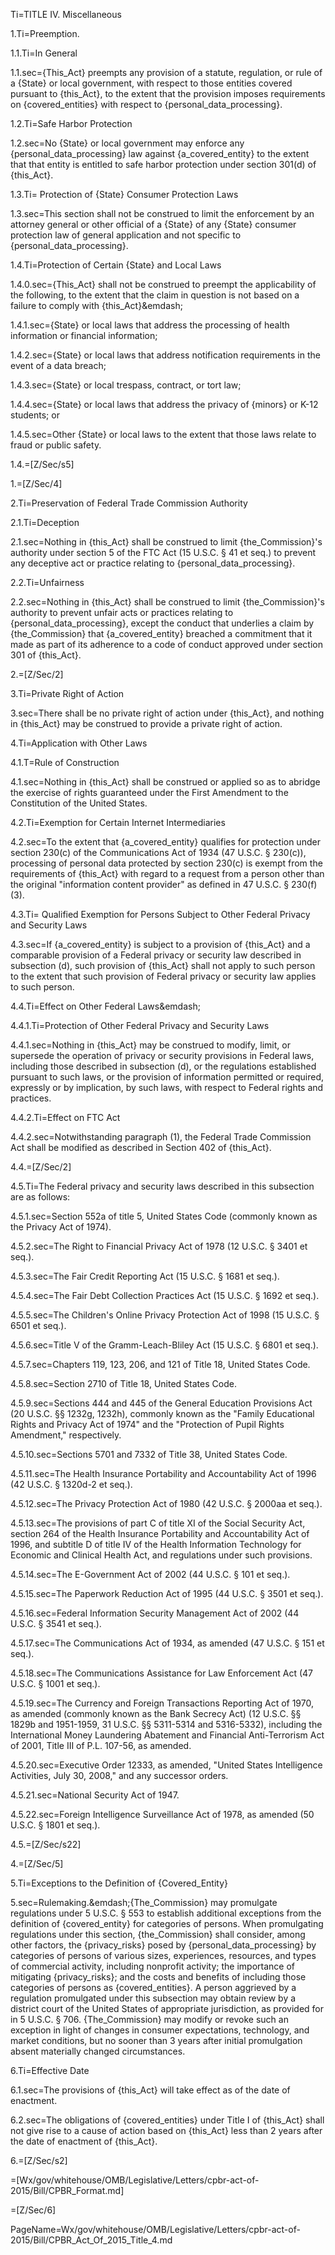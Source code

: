 Ti=TITLE IV.  Miscellaneous

1.Ti=Preemption.

1.1.Ti=In General

1.1.sec={This_Act} preempts any provision of a statute, regulation, or rule of a {State} or local government, with respect to those entities covered pursuant to {this_Act}, to the extent that the provision imposes requirements on {covered_entities} with respect to {personal_data_processing}.

1.2.Ti=Safe Harbor Protection

1.2.sec=No {State} or local government may enforce any {personal_data_processing} law against {a_covered_entity} to the extent that that entity is entitled to safe harbor protection under section 301(d) of {this_Act}.

1.3.Ti= Protection of {State} Consumer Protection Laws

1.3.sec=This section shall not be construed to limit the enforcement by an attorney general or other official of a {State} of any {State} consumer protection law of general application and not specific to {personal_data_processing}.

1.4.Ti=Protection of Certain {State} and Local Laws

1.4.0.sec={This_Act} shall not be construed to preempt the applicability of the following, to the extent that the claim in question is not based on a failure to comply with {this_Act}&emdash;

1.4.1.sec={State} or local laws that address the processing of health information or financial information;

1.4.2.sec={State} or local laws that address notification requirements in the event of a data breach;

1.4.3.sec={State} or local trespass, contract, or tort law;

1.4.4.sec={State} or local laws that address the privacy of {minors} or K-12 students; or

1.4.5.sec=Other {State} or local laws to the extent that those laws relate to fraud or public safety.

1.4.=[Z/Sec/s5]

1.=[Z/Sec/4]

2.Ti=Preservation of Federal Trade Commission Authority

2.1.Ti=Deception

2.1.sec=Nothing in {this_Act} shall be construed to limit {the_Commission}'s authority under section 5 of the FTC Act (15 U.S.C. &sect; 41 et seq.) to prevent any deceptive act or practice relating to {personal_data_processing}.

2.2.Ti=Unfairness

2.2.sec=Nothing in {this_Act} shall be construed to limit {the_Commission}'s authority to prevent unfair acts or practices relating to {personal_data_processing}, except the conduct that underlies a claim by {the_Commission} that {a_covered_entity} breached a commitment that it made as part of its adherence to a code of conduct approved under section 301 of {this_Act}.

2.=[Z/Sec/2]

3.Ti=Private Right of Action

3.sec=There shall be no private right of action under {this_Act}, and nothing in {this_Act} may be construed to provide a private right of action.

4.Ti=Application with Other Laws

4.1.T=Rule of Construction

4.1.sec=Nothing in {this_Act} shall be construed or applied so as to abridge the exercise of rights guaranteed under the First Amendment to the Constitution of the United States.

4.2.Ti=Exemption for Certain Internet Intermediaries

4.2.sec=To the extent that {a_covered_entity} qualifies for protection under section 230(c) of the Communications Act of 1934 (47 U.S.C. &sect; 230(c)), processing of personal data protected by section 230(c) is exempt from the requirements of {this_Act} with regard to a request from a person other than the original "information content provider" as defined in 47 U.S.C. &sect; 230(f)(3).

4.3.Ti= Qualified Exemption for Persons Subject to Other Federal Privacy and Security Laws

4.3.sec=If {a_covered_entity} is subject to a provision of {this_Act} and a comparable provision of a Federal privacy or security law described in subsection (d), such provision of {this_Act} shall not apply to such person to the extent that such provision of Federal privacy or security law applies to such person.

4.4.Ti=Effect on Other Federal Laws&emdash;

4.4.1.Ti=Protection of Other Federal Privacy and Security Laws

4.4.1.sec=Nothing in {this_Act} may be construed to modify, limit, or supersede the operation of privacy or security provisions in Federal laws, including those described in subsection (d), or the regulations established pursuant to such laws, or the provision of information permitted or required, expressly or by implication, by such laws, with respect to Federal rights and practices.

4.4.2.Ti=Effect on FTC Act

4.4.2.sec=Notwithstanding paragraph (1), the Federal Trade Commission Act shall be modified as described in Section 402 of {this_Act}.

4.4.=[Z/Sec/2]

4.5.Ti=The Federal privacy and security laws described in this subsection are as follows:

4.5.1.sec=Section 552a of title 5, United States Code (commonly known as the Privacy Act of 1974).

4.5.2.sec=The Right to Financial Privacy Act of 1978 (12 U.S.C. &sect; 3401 et seq.).

4.5.3.sec=The Fair Credit Reporting Act (15 U.S.C. &sect; 1681 et seq.).

4.5.4.sec=The Fair Debt Collection Practices Act (15 U.S.C. &sect; 1692 et seq.).

4.5.5.sec=The Children's Online Privacy Protection Act of 1998 (15 U.S.C. &sect; 6501 et seq.).

4.5.6.sec=Title V of the Gramm-Leach-Bliley Act (15 U.S.C. &sect; 6801 et seq.).

4.5.7.sec=Chapters 119, 123, 206, and 121 of Title 18, United States Code.

4.5.8.sec=Section 2710 of Title 18, United States Code.

4.5.9.sec=Sections 444 and 445 of the General Education Provisions Act (20 U.S.C. &sect;&sect; 1232g, 1232h), commonly known as the "Family Educational Rights and Privacy Act of 1974" and the "Protection of Pupil Rights Amendment," respectively.

4.5.10.sec=Sections 5701 and 7332 of Title 38, United States Code.

4.5.11.sec=The Health Insurance Portability and Accountability Act of 1996 (42 U.S.C. &sect; 1320d-2 et seq.).

4.5.12.sec=The Privacy Protection Act of 1980 (42 U.S.C. &sect; 2000aa et seq.).

4.5.13.sec=The provisions of part C of title XI of the Social Security Act, section 264 of the Health Insurance Portability and Accountability Act of 1996, and subtitle D of title IV of the Health Information Technology for Economic and Clinical Health Act, and regulations under such provisions.

4.5.14.sec=The E-Government Act of 2002 (44 U.S.C. &sect; 101 et seq.).

4.5.15.sec=The Paperwork Reduction Act of 1995 (44 U.S.C. &sect; 3501 et seq.).

4.5.16.sec=Federal Information Security Management Act of 2002 (44 U.S.C. &sect; 3541 et
seq.).

4.5.17.sec=The Communications Act of 1934, as amended (47 U.S.C. &sect; 151 et seq.).

4.5.18.sec=The Communications Assistance for Law Enforcement Act (47 U.S.C. &sect; 1001 et
seq.).

4.5.19.sec=The Currency and Foreign Transactions Reporting Act of 1970, as amended (commonly known as the Bank Secrecy Act) (12 U.S.C. &sect;&sect; 1829b and 1951-1959, 31 U.S.C. &sect;&sect; 5311-5314 and 5316-5332), including the International Money Laundering Abatement and Financial Anti-Terrorism Act of 2001, Title III of P.L. 107-56, as amended.

4.5.20.sec=Executive Order 12333, as amended, "United States Intelligence Activities, July 30, 2008," and any successor orders.

4.5.21.sec=National Security Act of 1947.

4.5.22.sec=Foreign Intelligence Surveillance Act of 1978, as amended (50 U.S.C. &sect; 1801 et seq.).

4.5.=[Z/Sec/s22]

4.=[Z/Sec/5]

5.Ti=Exceptions to the Definition of {Covered_Entity}

5.sec=Rulemaking.&emdash;{The_Commission} may promulgate regulations under 5 U.S.C. &sect; 553 to establish additional exceptions from the definition of {covered_entity} for categories of persons. When promulgating regulations under this section, {the_Commission} shall consider, among other factors, the {privacy_risks} posed by {personal_data_processing} by categories of persons of various sizes, experiences, resources, and types of commercial activity, including nonprofit activity; the importance of mitigating {privacy_risks}; and the costs and benefits of including those categories of persons as {covered_entities}. A person aggrieved by a regulation promulgated under this subsection may obtain review by a district court of the United States of appropriate jurisdiction, as provided for in 5 U.S.C. &sect; 706. {The_Commission} may modify or revoke such an exception in light of changes in consumer expectations, technology, and market conditions, but no sooner than 3 years after initial promulgation absent materially changed circumstances.

6.Ti=Effective Date

6.1.sec=The provisions of {this_Act} will take effect as of the date of enactment.

6.2.sec=The obligations of {covered_entities} under Title I of {this_Act} shall not give rise to a cause of action based on {this_Act} less than 2 years after the date of enactment of {this_Act}.

6.=[Z/Sec/s2]

=[Wx/gov/whitehouse/OMB/Legislative/Letters/cpbr-act-of-2015/Bill/CPBR_Format.md]

=[Z/Sec/6]

PageName=Wx/gov/whitehouse/OMB/Legislative/Letters/cpbr-act-of-2015/Bill/CPBR_Act_Of_2015_Title_4.md
